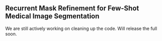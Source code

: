 ## Recurrent Mask Refinement for Few-Shot Medical Image Segmentation

We are still actively working on cleaning up the code. Will release the full soon.
